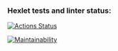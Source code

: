 ### Hexlet tests and linter status:
[![Actions Status](https://github.com/Pech3nyka/frontend-project-44/actions/workflows/hexlet-check.yml/badge.svg)](https://github.com/Pech3nyka/frontend-project-44/actions)

[![Maintainability](https://api.codeclimate.com/v1/badges/094cdd3f3ae9bb2e9ae5/maintainability)](https://codeclimate.com/github/Pech3nyka/frontend-project-44/maintainability)